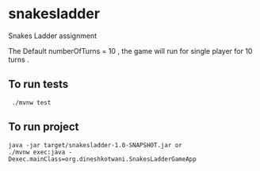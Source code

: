 # snakesladder
Snakes Ladder assignment

The Default numberOfTurns = 10 , the game will run for single player for 10 turns .

## To run tests
 ```shell script
  ./mvnw test
```

## To run project 
 ```shell script
java -jar target/snakesladder-1.0-SNAPSHOT.jar or 
./mvnw exec:java -Dexec.mainClass=org.dineshkotwani.SnakesLadderGameApp
```


